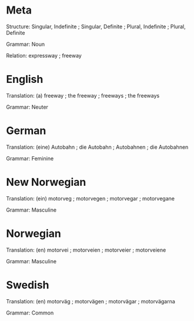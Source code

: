 Meta
====

Structure: Singular, Indefinite ; Singular, Definite ; Plural, Indefinite ; Plural, Definite

Grammar:   Noun

Relation:  expressway ; freeway



English
=======

Translation: (a) freeway ; the freeway ; freeways ; the freeways

Grammar:     Neuter



German
======

Translation: (eine) Autobahn ; die Autobahn ; Autobahnen ; die Autobahnen

Grammar:     Feminine



New Norwegian
=============

Translation: (ein) motorveg ; motorvegen ; motorvegar ; motorvegane

Grammar:     Masculine



Norwegian
=========

Translation: (en) motorvei ; motorveien ; motorveier ; motorveiene

Grammar:     Masculine



Swedish
=======

Translation: (en) motorväg ; motorvägen ; motorvägar ; motorvägarna

Grammar:     Common
